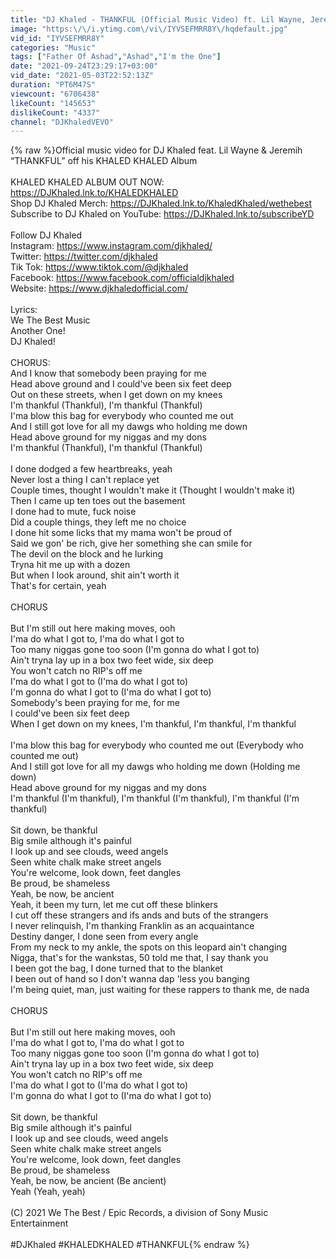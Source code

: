 ```yaml
---
title: "DJ Khaled - THANKFUL (Official Music Video) ft. Lil Wayne, Jeremih"
image: "https:\/\/i.ytimg.com\/vi\/IYVSEFMRR8Y\/hqdefault.jpg"
vid_id: "IYVSEFMRR8Y"
categories: "Music"
tags: ["Father Of Ashad","Ashad","I'm the One"]
date: "2021-09-24T23:29:17+03:00"
vid_date: "2021-05-03T22:52:13Z"
duration: "PT6M47S"
viewcount: "6706438"
likeCount: "145653"
dislikeCount: "4337"
channel: "DJKhaledVEVO"
---
```

{% raw %}Official music video for DJ Khaled feat. Lil Wayne &amp; Jeremih “THANKFUL” off his KHALED KHALED Album <br /> <br />KHALED KHALED ALBUM OUT NOW: <a rel="nofollow" target="blank" href="https://DJKhaled.lnk.to/KHALEDKHALED">https://DJKhaled.lnk.to/KHALEDKHALED</a><br />Shop DJ Khaled Merch: <a rel="nofollow" target="blank" href="https://DJKhaled.lnk.to/KhaledKhaled/wethebest">https://DJKhaled.lnk.to/KhaledKhaled/wethebest</a><br />Subscribe to DJ Khaled on YouTube: <a rel="nofollow" target="blank" href="https://DJKhaled.lnk.to/subscribeYD">https://DJKhaled.lnk.to/subscribeYD</a> <br /> <br />Follow DJ Khaled<br />Instagram:  <a rel="nofollow" target="blank" href="https://www.instagram.com/djkhaled/">https://www.instagram.com/djkhaled/</a> <br />Twitter: <a rel="nofollow" target="blank" href="https://twitter.com/djkhaled">https://twitter.com/djkhaled</a> <br />Tik Tok: <a rel="nofollow" target="blank" href="https://www.tiktok.com/@djkhaled">https://www.tiktok.com/@djkhaled</a> <br />Facebook: <a rel="nofollow" target="blank" href="https://www.facebook.com/officialdjkhaled">https://www.facebook.com/officialdjkhaled</a> <br />Website: <a rel="nofollow" target="blank" href="https://www.djkhaledofficial.com/">https://www.djkhaledofficial.com/</a> <br /><br />Lyrics:<br />We The Best Music <br />Another One! <br />DJ Khaled!<br /> <br />CHORUS:<br />And I know that somebody been praying for me<br />Head above ground and I could've been six feet deep<br />Out on these streets, when I get down on my knees<br />I'm thankful (Thankful), I'm thankful (Thankful)<br />I'ma blow this bag for everybody who counted me out<br />And I still got love for all my dawgs who holding me down<br />Head above ground for my niggas and my dons<br />I'm thankful (Thankful), I'm thankful (Thankful)<br /><br />I done dodged a few heartbreaks, yeah<br />Never lost a thing I can't replace yet<br />Couple times, thought I wouldn't make it (Thought I wouldn't make it)<br />Then I came up ten toes out thе basement<br />I done had to mutе, fuck noise<br />Did a couple things, they left me no choice<br />I done hit some licks that my mama won't be proud of<br />Said we gon' be rich, give her something she can smile for<br />The devil on the block and he lurking<br />Tryna hit me up with a dozen<br />But when I look around, shit ain't worth it<br />That's for certain, yeah<br /><br />CHORUS<br /><br />But I'm still out here making moves, ooh<br />I'ma do what I got to, I'ma do what I got to<br />Too many niggas gone too soon (I'm gonna do what I got to)<br />Ain't tryna lay up in a box two feet wide, six deep<br />You won't catch no RIP's off me<br />I'ma do what I got to (I'ma do what I got to)<br />I'm gonna do what I got to (I'ma do what I got to)<br />Somebody's been praying for me, for me<br />I could've been six feet deep<br />When I get down on my knees, I'm thankful, I'm thankful, I'm thankful<br /><br />I'ma blow this bag for everybody who counted me out (Everybody who counted me out)<br />And I still got love for all my dawgs who holding me down (Holding me down)<br />Head above ground for my niggas and my dons<br />I'm thankful (I'm thankful), I'm thankful (I'm thankful), I'm thankful (I'm thankful)<br /><br />Sit down, be thankful<br />Big smile although it's painful<br />I look up and see clouds, weed angels<br />Seen white chalk make street angels<br />You're welcome, look down, feet dangles<br />Be proud, be shameless<br />Yeah, be now, be ancient<br />Yeah, it been my turn, let me cut off these blinkers<br />I cut off these strangers and ifs ands and buts of the strangers<br />I never relinquish, I'm thanking Franklin as an acquaintance<br />Destiny danger, I done seen from every angle<br />From my neck to my ankle, the spots on this leopard ain't changing<br />Nigga, that's for the wankstas, 50 told me that, I say thank you<br />I been got the bag, I done turned that to the blanket<br />I been out of hand so I don't wanna dap 'less you banging<br />I'm being quiet, man, just waiting for these rappers to thank me, de nada<br /><br />CHORUS<br /><br />But I'm still out here making moves, ooh<br />I'ma do what I got to, I'ma do what I got to<br />Too many niggas gone too soon (I'm gonna do what I got to)<br />Ain't tryna lay up in a box two feet wide, six deep<br />You won't catch no RIP's off me<br />I'ma do what I got to (I'ma do what I got to)<br />I'm gonna do what I got to (I'ma do what I got to)<br /><br />Sit down, be thankful<br />Big smile although it's painful<br />I look up and see clouds, weed angels<br />Seen white chalk make street angels<br />You're welcome, look down, feet dangles<br />Be proud, be shameless<br />Yeah, be now, be ancient (Be ancient)<br />Yeah (Yeah, yeah)<br /> <br />(C) 2021 We The Best / Epic Records, a division of Sony Music Entertainment<br /> <br />#DJKhaled #KHALEDKHALED #THANKFUL{% endraw %}

